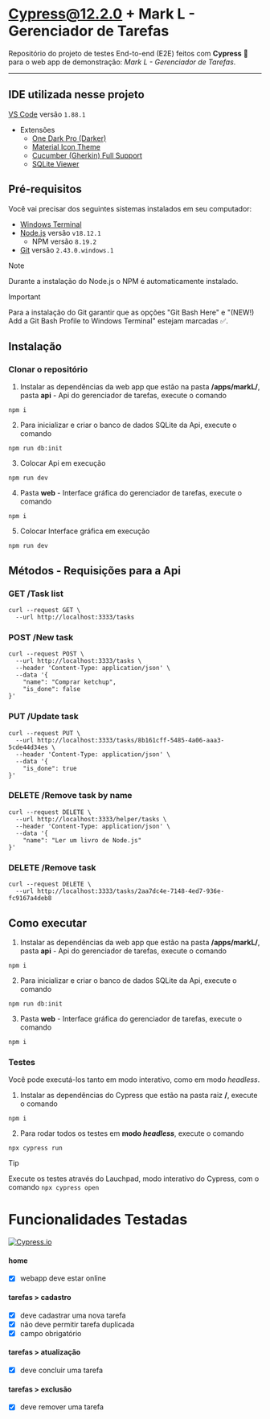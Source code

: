 # Cypress@12.2.0 + Mark L - Gerenciador de Tarefas

Repositório do projeto de testes End-to-end (E2E) feitos com **Cypress** :green_heart: para o web app de demonstração: *Mark L - Gerenciador de Tarefas*.

___

## IDE utilizada nesse projeto

[VS Code](https://code.visualstudio.com/) versão `1.88.1`
   - Extensões
     - [One Dark Pro (Darker)](https://marketplace.visualstudio.com/items?itemName=zhuangtongfa.Material-theme)
     - [Material Icon Theme](https://marketplace.visualstudio.com/items?itemName=PKief.material-icon-theme)
     - [Cucumber (Gherkin) Full Support](https://marketplace.visualstudio.com/items?itemName=alexkrechik.cucumberautocomplete)
     - [SQLite Viewer](https://marketplace.visualstudio.com/items?itemName=qwtel.sqlite-viewer)

## Pré-requisitos

Você vai precisar dos seguintes sistemas instalados em seu computador:
- [Windows Terminal](https://apps.microsoft.com/detail/9n0dx20hk701?hl=pt-br&gl=BR)
- [Node.js](https://nodejs.org/dist/v18.12.1/node-v18.12.1-x64.msi) versão `v18.12.1`
  - NPM versão `8.19.2`
- [Git](https://github.com/git-for-windows/git/releases/download/v2.43.0.windows.1/Git-2.43.0-64-bit.exe) versão `2.43.0.windows.1`

> [!NOTE]
> Durante a instalação do Node.js o NPM é automaticamente instalado.

> [!IMPORTANT]
> Para a instalação do Git garantir que as opções "Git Bash Here" e "(NEW!) Add a Git Bash Profile to Windows Terminal" estejam marcadas :white_check_mark:.

## Instalação

### Clonar o repositório

1. Instalar as dependências da web app que estão na pasta **/apps/markL/**, pasta **api** - Api do gerenciador de tarefas, execute o comando
```
npm i
```

2. Para inicializar e criar o banco de dados SQLite da Api, execute o comando
```
npm run db:init
```

3. Colocar Api em execução
```
npm run dev
```

4. Pasta **web** - Interface gráfica do gerenciador de tarefas, execute o comando
```
npm i
```

5. Colocar Interface gráfica em execução
```
npm run dev
```

## Métodos - Requisições para a Api

### GET /Task list
```
curl --request GET \
  --url http://localhost:3333/tasks
```

### POST /New task
```
curl --request POST \
  --url http://localhost:3333/tasks \
  --header 'Content-Type: application/json' \
  --data '{
	"name": "Comprar ketchup",
	"is_done": false
}'
```

### PUT /Update task
```
curl --request PUT \
  --url http://localhost:3333/tasks/8b161cff-5485-4a06-aaa3-5cde44d34es \
  --header 'Content-Type: application/json' \
  --data '{
	"is_done": true
}'
```

### DELETE /Remove task by name
```
curl --request DELETE \
  --url http://localhost:3333/helper/tasks \
  --header 'Content-Type: application/json' \
  --data '{
	"name": "Ler um livro de Node.js"
}'
```

### DELETE /Remove task
```
curl --request DELETE \
  --url http://localhost:3333/tasks/2aa7dc4e-7148-4ed7-936e-fc9167a4deb8
  ```

## Como executar

1. Instalar as dependências da web app que estão na pasta **/apps/markL/**, pasta **api** - Api do gerenciador de tarefas, execute o comando
```
npm i
```

2. Para inicializar e criar o banco de dados SQLite da Api, execute o comando
```
npm run db:init
```

3. Pasta **web** - Interface gráfica do gerenciador de tarefas, execute o comando
```
npm i
```

### Testes

Você pode executá-los tanto em modo interativo, como em modo _headless_.

1. Instalar as dependências do Cypress que estão na pasta raiz **/**, execute o comando
```
npm i
```

<!-- UNDER CONSTRUCTION 
Além disso, as execuções dos testes são gravadas no servidor local [Allure Report](https://allurereport.org/).
-->

2. Para rodar todos os testes em **modo _headless_**, execute o comando
```
npx cypress run
```

> [!TIP]
> Execute os testes através do Lauchpad, modo interativo do Cypress, com o comando `npx cypress open`

# Funcionalidades Testadas
[![Cypress.io](https://img.shields.io/badge/tested%20with-Cypress-04C38E.svg)](https://www.cypress.io/)

#### home

* [x] webapp deve estar online

#### tarefas > cadastro

* [x] deve cadastrar uma nova tarefa
* [x] não deve permitir tarefa duplicada
* [x] campo obrigatório

#### tarefas > atualização

* [x] deve concluir uma tarefa

#### tarefas > exclusão

* [x] deve remover uma tarefa

